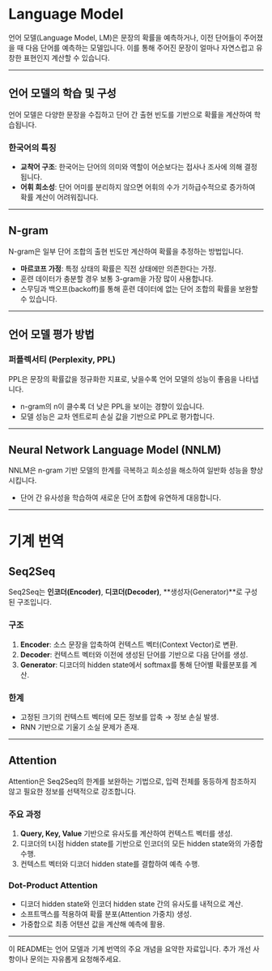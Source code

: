 # Language Model

언어 모델(Language Model, LM)은 문장의 확률을 예측하거나, 이전 단어들이 주어졌을 때 다음 단어를 예측하는 모델입니다. 이를 통해 주어진 문장이 얼마나 자연스럽고 유창한 표현인지 계산할 수 있습니다.

---

## 언어 모델의 학습 및 구성
언어 모델은 다양한 문장을 수집하고 단어 간 출현 빈도를 기반으로 확률을 계산하여 학습됩니다.

### 한국어의 특징
- **교착어 구조**: 한국어는 단어의 의미와 역할이 어순보다는 접사나 조사에 의해 결정됩니다.
- **어휘 희소성**: 단어 어미를 분리하지 않으면 어휘의 수가 기하급수적으로 증가하여 확률 계산이 어려워집니다.

---

## N-gram
N-gram은 일부 단어 조합의 출현 빈도만 계산하여 확률을 추정하는 방법입니다.

- **마르코프 가정**: 특정 상태의 확률은 직전 상태에만 의존한다는 가정.
- 훈련 데이터가 충분할 경우 보통 3-gram을 가장 많이 사용합니다.
- 스무딩과 백오프(backoff)를 통해 훈련 데이터에 없는 단어 조합의 확률을 보완할 수 있습니다.

---

## 언어 모델 평가 방법

### 퍼플렉서티 (Perplexity, PPL)
PPL은 문장의 확률값을 정규화한 지표로, 낮을수록 언어 모델의 성능이 좋음을 나타냅니다.
- n-gram의 n이 클수록 더 낮은 PPL을 보이는 경향이 있습니다.
- 모델 성능은 교차 엔트로피 손실 값을 기반으로 PPL로 평가합니다.

---

## Neural Network Language Model (NNLM)

NNLM은 n-gram 기반 모델의 한계를 극복하고 희소성을 해소하여 일반화 성능을 향상시킵니다.
- 단어 간 유사성을 학습하여 새로운 단어 조합에 유연하게 대응합니다.

---

# 기계 번역

## Seq2Seq

Seq2Seq는 **인코더(Encoder)**, **디코더(Decoder)**, **생성자(Generator)**로 구성된 구조입니다.

### 구조
1. **Encoder**: 소스 문장을 압축하여 컨텍스트 벡터(Context Vector)로 변환.
2. **Decoder**: 컨텍스트 벡터와 이전에 생성된 단어를 기반으로 다음 단어를 생성.
3. **Generator**: 디코더의 hidden state에서 softmax를 통해 단어별 확률분포를 계산.

### 한계
- 고정된 크기의 컨텍스트 벡터에 모든 정보를 압축 → 정보 손실 발생.
- RNN 기반으로 기울기 소실 문제가 존재.

---

## Attention

Attention은 Seq2Seq의 한계를 보완하는 기법으로, 입력 전체를 동등하게 참조하지 않고 필요한 정보를 선택적으로 강조합니다.

### 주요 과정
1. **Query, Key, Value** 기반으로 유사도를 계산하여 컨텍스트 벡터를 생성.
2. 디코더의 t시점 hidden state를 기반으로 인코더의 모든 hidden state와의 가중합 수행.
3. 컨텍스트 벡터와 디코더 hidden state를 결합하여 예측 수행.

### Dot-Product Attention
- 디코더 hidden state와 인코더 hidden state 간의 유사도를 내적으로 계산.
- 소프트맥스를 적용하여 확률 분포(Attention 가중치) 생성.
- 가중합으로 최종 어텐션 값을 계산해 예측에 활용.

---

이 README는 언어 모델과 기계 번역의 주요 개념을 요약한 자료입니다. 추가 개선 사항이나 문의는 자유롭게 요청해주세요.
